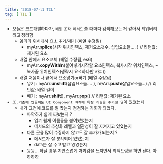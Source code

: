 ```yaml
---
title: '2018-07-11 TIL'
tag: [ TIL ]
---
```


* 오늘은 코드개발하다가, `배열 조작 메서드` 쓸 때마다 검색해보는 거 같아서 외워버리려고 정리함
  * 임의의 위치에서 요소 추가/제거 (배열 수정됨)
    * myArr.**splice**(시작 위치인덱스, 제거요소갯수, 삽입요소들…. ) // 리턴값: 제거된 요소 
  * 배열 안에서 요소교체 (배열 수정됨, es6)
    * myArr.**copyWithIn**(붙여넣기시작할 요소인덱스, 복사시작 위치인덱스, ~복사끝 위치인덱스(생략시 요소하나만 카피))
  * 배열 처음이나 끝에서 요소넣기or빼기 (배열 수정됨) 
    * 넣기 : myArr.**unshift**(삽입요소들…. ), myArr.**push**(삽입요소들...) // 리턴값: 배열 길이
    * 빼기 : myArr.**shift**(), myArr.**pop**() // 리턴값: 제거된 요소
* 또, `기존에 만들어둔 UI Component 객체에 특정 기능을 추가할 일`이 있었는데
  * 내가 그전에 코드를 잘 짰는지 점검하는 기회가 되었다.
    * 파악하기 쉽게 짜놨는지 ?
      * 읽기 쉽게 이름들을 붙여놨었는지
      * 메서드의 추상화 레벨과 일관성이 잘 지켜지고 있었는지
    * 다른 곳을 많이 수정하지 않고도 잘 추가가 되는지 ?
      * 메서드가 잘 분리되어 있었는지
      * data는 잘 주고 받고 있었는지
    * 등등... 아닐 경우 자연스럽게 자괴감을 느끼면서 리팩토링을 하면 된다. 아하하하

